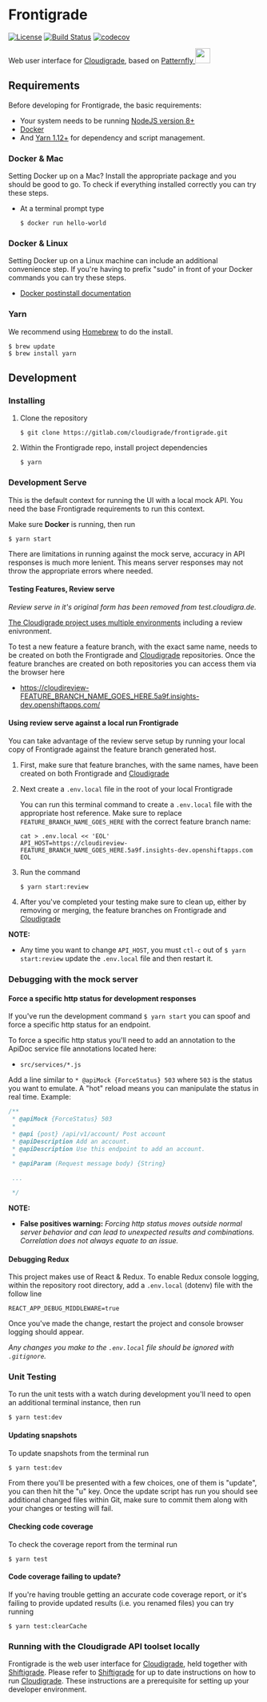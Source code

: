 # Frontigrade
[![License](https://img.shields.io/github/license/cloudigrade/frontigrade.svg)](https://github.com/cloudigrade/frontigrade/blob/master/LICENSE)
[![Build Status](https://gitlab.com/cloudigrade/frontigrade/badges/master/pipeline.svg)](https://gitlab.com/cloudigrade/frontigrade)
[![codecov](https://codecov.io/gl/cloudigrade/frontigrade/branch/master/graph/badge.svg)](https://codecov.io/gl/cloudigrade/frontigrade)

Web user interface for [Cloudigrade](https://gitlab.com/cloudigrade/cloudigrade), based on [Patternfly <img src="https://www.patternfly.org/assets/img/logo.svg" height="30" />](https://www.patternfly.org/)

## Requirements
Before developing for Frontigrade, the basic requirements:
 * Your system needs to be running [NodeJS version 8+](https://nodejs.org/)
 * [Docker](https://docs.docker.com/engine/installation/)
 * And [Yarn 1.12+](https://yarnpkg.com) for dependency and script management.

### Docker & Mac
Setting Docker up on a Mac? Install the appropriate package and you should be good to go. To check if everything installed correctly you can try these steps.
  * At a terminal prompt type

    ```
    $ docker run hello-world
    ```

### Docker & Linux
Setting Docker up on a Linux machine can include an additional convenience step. If you're having to prefix "sudo" in front of your Docker commands you can try these steps.
  * [Docker postinstall documentation](https://docs.docker.com/install/linux/linux-postinstall/)

### Yarn
 We recommend using [Homebrew](https://brew.sh/) to do the install.

  ```
  $ brew update
  $ brew install yarn
  ```

## Development

### Installing
  1. Clone the repository
     ```
     $ git clone https://gitlab.com/cloudigrade/frontigrade.git
     ```

  1. Within the Frontigrade repo, install project dependencies
     ```
     $ yarn
     ```

### Development Serve
This is the default context for running the UI with a local mock API. You need the base Frontigrade requirements to run this context. 

Make sure **Docker** is running, then run
  ```
  $ yarn start
  ```
There are limitations in running against the mock serve, accuracy in API responses is much more lenient. This means server responses may not throw the appropriate errors where needed.
  
#### Testing Features, Review serve
*Review serve in it's original form has been removed from test.cloudigra.de.*

[The Cloudigrade project uses multiple environments](https://gitlab.com/cloudigrade/shiftigrade#our-environments) including a review enivronment. 

To test a new feature a feature branch, with the exact same name, needs to be created on both the Frontigrade and [Cloudigrade](https://gitlab.com/cloudigrade/cloudigrade) repositories.
Once the feature branches are created on both repositories you can access them via the browser here
- https://cloudireview-FEATURE_BRANCH_NAME_GOES_HERE.5a9f.insights-dev.openshiftapps.com/

#### Using review serve against a local run Frontigrade
You can take advantage of the review serve setup by running your local copy of Frontigrade against the feature branch generated host.

1. First, make sure that feature branches, with the same names, have been created on both Frontigrade and [Cloudigrade](https://gitlab.com/cloudigrade/cloudigrade)
1. Next create a `.env.local` file in the root of your local Frontigrade

   You can run this terminal command to create a `.env.local` file with the appropriate host reference. Make sure to replace `FEATURE_BRANCH_NAME_GOES_HERE` with the correct feature branch name: 
   ```
   cat > .env.local << 'EOL'
   API_HOST=https://cloudireview-FEATURE_BRANCH_NAME_GOES_HERE.5a9f.insights-dev.openshiftapps.com
   EOL
   ```
1. Run the command
   ```
   $ yarn start:review
   ```
1. After you've completed your testing make sure to clean up, either by removing or merging, the feature branches on Frontigrade and [Cloudigrade](https://gitlab.com/cloudigrade/cloudigrade)

**NOTE:** 
- Any time you want to change `API_HOST`, you must `ctl-c` out of `$ yarn start:review` update the `.env.local` file and then restart it. 

### Debugging with the mock server

#### Force a specific http status for development responses
If you've run the development command `$ yarn start` you can spoof and force a specific http status for an endpoint.

To force a specific http status you'll need to add an annotation to the ApiDoc service file annotations located here:
- `src/services/*.js` 

Add a line similar to `* @apiMock {ForceStatus} 503` where `503` is the status you want to emulate. A "hot" reload means you can manipulate the status in real time. Example:
  ```js
  /**
   * @apiMock {ForceStatus} 503
   * 
   * @api {post} /api/v1/account/ Post account
   * @apiDescription Add an account.
   * @apiDescription Use this endpoint to add an account.
   *
   * @apiParam (Request message body) {String} 

   ...

   */
  ```
**NOTE:** 
- **False positives warning:** *Forcing http status moves outside normal server behavior and can lead to unexpected results and combinations. Correlation does not always equate to an issue.* 

#### Debugging Redux
This project makes use of React & Redux. To enable Redux console logging, within the repository root directory, add a `.env.local` (dotenv) file with the follow line
  ```
  REACT_APP_DEBUG_MIDDLEWARE=true
  ```

Once you've made the change, restart the project and console browser logging should appear.


*Any changes you make to the `.env.local` file should be ignored with `.gitignore`.*

### Unit Testing
To run the unit tests with a watch during development you'll need to open an additional terminal instance, then run
  ```
  $ yarn test:dev
  ```

#### Updating snapshots
To update snapshots from the terminal run 
  ```
  $ yarn test:dev
  ```
  
From there you'll be presented with a few choices, one of them is "update", you can then hit the "u" key. Once the update script has run you should see additional changed files within Git, make sure to commit them along with your changes or testing will fail.

#### Checking code coverage
To check the coverage report from the terminal run
  ```
  $ yarn test
  ```
  
#### Code coverage failing to update?
If you're having trouble getting an accurate code coverage report, or it's failing to provide updated results (i.e. you renamed files) you can try running
  ```
  $ yarn test:clearCache
  ```

### Running with the Cloudigrade API toolset locally

Frontigrade is the web user interface for [Cloudigrade](https://gitlab.com/cloudigrade/cloudigrade), held together with [Shiftigrade](https://gitlab.com/cloudigrade/shiftigrade). Please refer to [Shiftigrade](https://gitlab.com/cloudigrade/shiftigrade) for up to date instructions on how to run [Cloudigrade](https://gitlab.com/cloudigrade/cloudigrade). These instructions are a prerequisite for setting up your developer environment.

